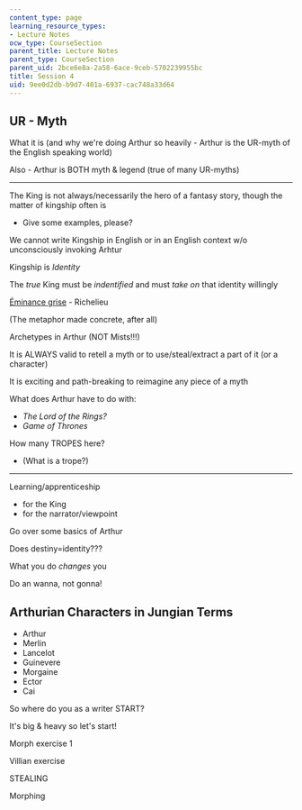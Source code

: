 ```yaml
---
content_type: page
learning_resource_types:
- Lecture Notes
ocw_type: CourseSection
parent_title: Lecture Notes
parent_type: CourseSection
parent_uid: 2bce6e8a-2a58-6ace-9ceb-5702239955bc
title: Session 4
uid: 9ee0d2db-b9d7-401a-6937-cac748a33d64
---
```


UR - Myth
---------

What it is (and why we're doing Arthur so heavily - Arthur is the UR-myth of the English speaking world)

Also - Arthur is BOTH myth & legend (true of many UR-myths)

* * *

The King is not always/necessarily the hero of a fantasy story, though the matter of kingship often is

*   Give some examples, please?

We cannot write Kingship in English or in an English context w/o unconsciously invoking Arhtur

Kingship is _Identity_

The _true_ King must be _indentified_ and must _take on_ that identity willingly

[Éminance grise](https://en.wikipedia.org/wiki/%C3%89minence_grise) - Richelieu

(The metaphor made concrete, after all)

Archetypes in Arthur (NOT Mists!!!)

It is ALWAYS valid to retell a myth or to use/steal/extract a part of it (or a character)

It is exciting and path-breaking to reimagine any piece of a myth

What does Arthur have to do with:

*   _The Lord of the Rings?_
*   _Game of Thrones_

How many TROPES here?

*   (What is a trope?)

* * *

Learning/apprenticeship

*   for the King
*   for the narrator/viewpoint

Go over some basics of Arthur

Does destiny=identity???

What you do _changes_ you

Do an wanna, not gonna!

Arthurian Characters in Jungian Terms
-------------------------------------

*   Arthur
*   Merlin
*   Lancelot
*   Guinevere
*   Morgaine
*   Ector
*   Cai

So where do you as a writer START?

It's big & heavy so let's start!

Morph exercise 1

Villian exercise

STEALING

Morphing
